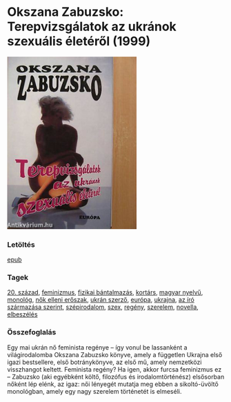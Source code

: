 # <a name="id_468">Okszana Zabuzsko: Terepvizsgálatok az ukránok szexuális életéről (1999)</a>
<img src="https://github.com/BercziSandor/calibre_lib/raw/main/libs/main/Okszana%20Zabuzsko/Terepvizsgalatok%20az%20ukranok%20szexualis%20eleterol%20%28468%29/cover.jpg" alt="cover" width="300"/>

### Letöltés
[epub](https://github.com/BercziSandor/calibre_lib/raw/main/libs/main/Okszana%20Zabuzsko/Terepvizsgalatok%20az%20ukranok%20szexualis%20eleterol%20%28468%29/Terepvizsgalatok%20az%20ukranok%20sze%20-%20Okszana%20Zabuzsko.epub)

### Tagek
[20. század](https://github.com/berczisandor/calibre_lib/blob/main/main/_tags/20.%20sz%c3%a1zad.md), [feminizmus](https://github.com/berczisandor/calibre_lib/blob/main/main/_tags/feminizmus.md), [fizikai bántalmazás](https://github.com/berczisandor/calibre_lib/blob/main/main/_tags/fizikai%20b%c3%a1ntalmaz%c3%a1s.md), [kortárs](https://github.com/berczisandor/calibre_lib/blob/main/main/_tags/kort%c3%a1rs.md), [magyar nyelvű](https://github.com/berczisandor/calibre_lib/blob/main/main/_tags/magyar%20nyelv%c5%b1.md), [monológ](https://github.com/berczisandor/calibre_lib/blob/main/main/_tags/monol%c3%b3g.md), [nők elleni erőszak](https://github.com/berczisandor/calibre_lib/blob/main/main/_tags/n%c5%91k%20elleni%20er%c5%91szak.md), [ukrán szerző](https://github.com/berczisandor/calibre_lib/blob/main/main/_tags/ukr%c3%a1n%20szerz%c5%91.md), [európa](https://github.com/berczisandor/calibre_lib/blob/main/main/_tags/eur%c3%b3pa.md), [ukrajna](https://github.com/berczisandor/calibre_lib/blob/main/main/_tags/ukrajna.md), [az író származása szerint](https://github.com/berczisandor/calibre_lib/blob/main/main/_tags/az%20%c3%adr%c3%b3%20sz%c3%a1rmaz%c3%a1sa%20szerint.md), [szépirodalom](https://github.com/berczisandor/calibre_lib/blob/main/main/_tags/sz%c3%a9pirodalom.md), [szex](https://github.com/berczisandor/calibre_lib/blob/main/main/_tags/szex.md), [regény](https://github.com/berczisandor/calibre_lib/blob/main/main/_tags/reg%c3%a9ny.md), [szerelem](https://github.com/berczisandor/calibre_lib/blob/main/main/_tags/szerelem.md), [novella](https://github.com/berczisandor/calibre_lib/blob/main/main/_tags/novella.md), [elbeszélés](https://github.com/berczisandor/calibre_lib/blob/main/main/_tags/elbesz%c3%a9l%c3%a9s.md)

### Összefoglalás
<div>
<p>Egy mai ukrán nő feminista regénye – így vonul be lassanként a világirodalomba Okszana Zabuzsko könyve, amely a független Ukrajna első igazi bestsellere, első botránykönyve, az első mű, amely nemzetközi visszhangot keltett. Feminista regény? Ha igen, akkor furcsa feminizmus ez – Zabuzsko (aki egyébként költő, filozófus és irodalomtörténész) elsősorban nőként lép elénk, az igaz: női lényegét mutatja meg ebben a sikoltó-üvöltő monológban, amely egy nagy szerelem történetét is elmeséli.</p></div>


